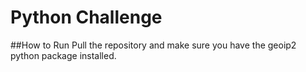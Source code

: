 # Python Challenge
##How to Run
Pull the repository and make sure you have the geoip2 python package installed. 

